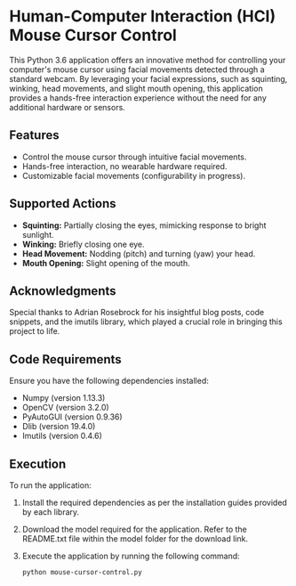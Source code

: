 # Human-Computer Interaction (HCI) Mouse Cursor Control

This Python 3.6 application offers an innovative method for controlling your computer's mouse cursor using facial movements detected through a standard webcam. By leveraging your facial expressions, such as squinting, winking, head movements, and slight mouth opening, this application provides a hands-free interaction experience without the need for any additional hardware or sensors.

## Features

- Control the mouse cursor through intuitive facial movements.
- Hands-free interaction, no wearable hardware required.
- Customizable facial movements (configurability in progress).

## Supported Actions

- **Squinting:** Partially closing the eyes, mimicking response to bright sunlight.
- **Winking:** Briefly closing one eye.
- **Head Movement:** Nodding (pitch) and turning (yaw) your head.
- **Mouth Opening:** Slight opening of the mouth.

## Acknowledgments

Special thanks to Adrian Rosebrock for his insightful blog posts, code snippets, and the imutils library, which played a crucial role in bringing this project to life.

## Code Requirements

Ensure you have the following dependencies installed:

- Numpy (version 1.13.3)
- OpenCV (version 3.2.0)
- PyAutoGUI (version 0.9.36)
- Dlib (version 19.4.0)
- Imutils (version 0.4.6)

## Execution

To run the application:

1. Install the required dependencies as per the installation guides provided by each library.
2. Download the model required for the application. Refer to the README.txt file within the model folder for the download link.
3. Execute the application by running the following command:

   ```bash
   python mouse-cursor-control.py
